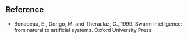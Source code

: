 # 

## Reference

* Bonabeau, E., Dorigo, M. and Theraulaz, G., 1999.
  Swarm intelligence: from natural to artificial systems.
  Oxford University Press.
